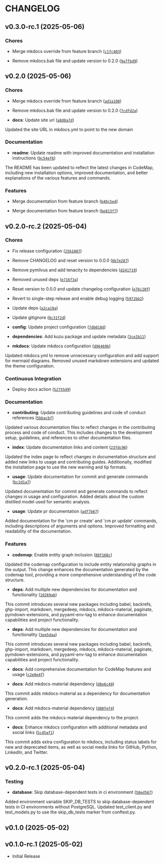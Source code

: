 # CHANGELOG


## v0.3.0-rc.1 (2025-05-06)

### Chores

- Merge mkdocs override from feature branch
  ([`c1fc403`](https://github.com/SarthakMishra/codemap/commit/c1fc4030fae9d83d467c9b9cc8adaf114a58d1bc))

- Remove mkdocs.bak file and update version to 0.2.0
  ([`9a7fbd9`](https://github.com/SarthakMishra/codemap/commit/9a7fbd912bd3ec72065a88386d4aa5cc66433ec6))


## v0.2.0 (2025-05-06)

### Chores

- Merge mkdocs override from feature branch
  ([`ad1a108`](https://github.com/SarthakMishra/codemap/commit/ad1a108d55f92708750fdd29d2b4ffca51af6604))

- Remove mkdocs.bak file and update version to 0.2.0
  ([`7cdfd2a`](https://github.com/SarthakMishra/codemap/commit/7cdfd2a71bd0f8babf759f7c712edcf243d3b343))

- **docs**: Update site url
  ([`a8d8a7d`](https://github.com/SarthakMishra/codemap/commit/a8d8a7d9c278270009ccbd1bf66a263478344462))

Updated the site URL in mkdocs.yml to point to the new domain

### Documentation

- **readme**: Update readme with improved documentation and installation instructions
  ([`9c54ef6`](https://github.com/SarthakMishra/codemap/commit/9c54ef6a8c93136996d01b7fdd2476e275d02081))

The README has been updated to reflect the latest changes in CodeMap, including new installation
  options, improved documentation, and better explanations of the various features and commands.

### Features

- Merge documentation from feature branch
  ([`b40c5ed`](https://github.com/SarthakMishra/codemap/commit/b40c5ed182426b5df237c30263009664e812b6c6))

- Merge documentation from feature branch
  ([`be813f7`](https://github.com/SarthakMishra/codemap/commit/be813f7bba120492443419a5f94f29319b5ebbab))


## v0.2.0-rc.2 (2025-05-04)

### Chores

- Fix release configuration
  ([`2561087`](https://github.com/SarthakMishra/codemap/commit/256108740ca607ccab698b52d15894a0dd19e516))

- Remove CHANGELOG and reset version to 0.0.0
  ([`6b7e287`](https://github.com/SarthakMishra/codemap/commit/6b7e287140738edfe3b4183220a744151b79f441))

- Remove pymilvus and add tenacity to dependencies
  ([`d241719`](https://github.com/SarthakMishra/codemap/commit/d2417197afd65b78b8faa71f30b8559e046c9089))

- Removed unused deps
  ([`e716f3a`](https://github.com/SarthakMishra/codemap/commit/e716f3aa9f2038363c82ff3632ce9ba4829e16a3))

- Reset version to 0.0.0 and update changelog configuration
  ([`e76c20f`](https://github.com/SarthakMishra/codemap/commit/e76c20f664aca9f04553ff18622037032f2539b7))

- Revert to single-step release and enable debug logging
  ([`5972bb2`](https://github.com/SarthakMishra/codemap/commit/5972bb22f236faadb1a05e1a048888973686d2a1))

- Update deps
  ([`a2ca19a`](https://github.com/SarthakMishra/codemap/commit/a2ca19a65949fa6fcb877205936a1f068a5c9080))

- Update gitignore
  ([`0c31f2d`](https://github.com/SarthakMishra/codemap/commit/0c31f2d70a9e19f21af97d32009ffac76d5273e6))

- **config**: Update project configuration
  ([`7db018d`](https://github.com/SarthakMishra/codemap/commit/7db018d58961f3c9b786c7dc0d8a425456aa25d6))

- **dependencies**: Add kuzu package and update metadata
  ([`3ce2b11`](https://github.com/SarthakMishra/codemap/commit/3ce2b1182ac4a906597ec48a0fba164bd9185316))

- **mkdocs**: Update mkdocs configuration
  ([`d96469b`](https://github.com/SarthakMishra/codemap/commit/d96469b84be511a3f656c9bda1af9ecf1160241c))

Updated mkdocs.yml to remove unnecessary configuration and add support for mermaid diagrams. Removed
  unused markdown extensions and updated the theme configuration.

### Continuous Integration

- Deploy docs action
  ([`52755d9`](https://github.com/SarthakMishra/codemap/commit/52755d9f6c6670e2123c3f2411d4d935184ff0a9))

### Documentation

- **contributing**: Update contributing guidelines and code of conduct references
  ([`5bbacbf`](https://github.com/SarthakMishra/codemap/commit/5bbacbf2e0ccae5f9c308af151b394c1b3afe4eb))

Updated various documentation files to reflect changes in the contributing process and code of
  conduct. This includes changes to the development setup, guidelines, and references to other
  documentation files.

- **index**: Update documentation links and content
  ([`23fdc96`](https://github.com/SarthakMishra/codemap/commit/23fdc9602f73da9eb78916a297d2a9d1a93f6f8c))

Updated the index page to reflect changes in documentation structure and added new links to usage
  and contributing guides. Additionally, modified the installation page to use the new warning and
  tip formats.

- **usage**: Update documentation for commit and generate commands
  ([`bc2d1a7`](https://github.com/SarthakMishra/codemap/commit/bc2d1a74318968b480efa09aea5907c25e17038c))

Updated documentation for commit and generate commands to reflect changes in usage and
  configuration. Added details about the custom distilled model used for semantic analysis.

- **usage**: Update pr documentation
  ([`adf7b67`](https://github.com/SarthakMishra/codemap/commit/adf7b676433c6fff16dd403c963b8934cc95d0bb))

Added documentation for the 'cm pr create' and 'cm pr update' commands, including descriptions of
  arguments and options. Improved formatting and readability of the documentation.

### Features

- **codemap**: Enable entity graph inclusion
  ([`80f160c`](https://github.com/SarthakMishra/codemap/commit/80f160cfe5c6709f57c1a506b57e6360de975688))

Updated the codemap configuration to include entity relationship graphs in the output. This change
  enhances the documentation generated by the codemap tool, providing a more comprehensive
  understanding of the code structure.

- **deps**: Add multiple new dependencies for documentation and functionality
  ([`10269ab`](https://github.com/SarthakMishra/codemap/commit/10269abf0d75c4eaf1a849b55d4316a3f545f596))

This commit introduces several new packages including babel, backrefs, ghp-import, markdown,
  mergedeep, mkdocs, mkdocs-material, paginate, pymdown-extensions, and pyyaml-env-tag to enhance
  documentation capabilities and project functionality.

- **deps**: Add multiple new dependencies for documentation and functionality
  ([`3ee5daa`](https://github.com/SarthakMishra/codemap/commit/3ee5daa625edf70006980e934c10a9cc730dbf4f))

This commit introduces several new packages including babel, backrefs, ghp-import, markdown,
  mergedeep, mkdocs, mkdocs-material, paginate, pymdown-extensions, and pyyaml-env-tag to enhance
  documentation capabilities and project functionality.

- **docs**: Add comprehensive documentation for CodeMap features and usage
  ([`c2e0e4f`](https://github.com/SarthakMishra/codemap/commit/c2e0e4f22cc39b04ea38784fd63d451a2767fe27))

- **docs**: Add mkdocs-material dependency
  ([`d8e6c49`](https://github.com/SarthakMishra/codemap/commit/d8e6c49c96602a169a50cd3c0e7fad21b92e4d7f))

This commit adds mkdocs-material as a dependency for documentation generation.

- **docs**: Add mkdocs-material dependency
  ([`d80fef4`](https://github.com/SarthakMishra/codemap/commit/d80fef47885a6a77ad78118a70f1e22664be1342))

This commit adds the mkdocs-material dependency to the project.

- **docs**: Enhance mkdocs configuration with additional metadata and social links
  ([`5c45af1`](https://github.com/SarthakMishra/codemap/commit/5c45af195a429fed54b375afdd2e05019c6ba820))

This commit adds extra configuration to mkdocs, including status labels for new and deprecated
  items, as well as social media links for GitHub, Python, LinkedIn, and Twitter.


## v0.2.0-rc.1 (2025-05-04)

### Testing

- **database**: Skip database-dependent tests in ci environment
  ([`50ed567`](https://github.com/SarthakMishra/codemap/commit/50ed567554693bc4a5b778a4a375b7588052ab86))

Added environment variable SKIP_DB_TESTS to skip database-dependent tests in CI environments without
  PostgreSQL. Updated test_client.py and test_models.py to use the skip_db_tests marker from
  conftest.py.


## v0.1.0 (2025-05-02)


## v0.1.0-rc.1 (2025-05-02)

- Initial Release

